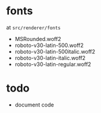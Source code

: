 # fonts

at `src/renderer/fonts`

- MSRounded.woff2
- roboto-v30-latin-500.woff2
- roboto-v30-latin-500italic.woff2
- roboto-v30-latin-italic.woff2
- roboto-v30-latin-regular.woff2

# todo

- document code